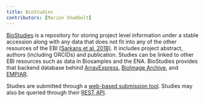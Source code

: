 ```yaml
---
title: BioStudies
contributors: [Marion Shadbolt]
---
```


[BioStudies](https://www.ebi.ac.uk/biostudies/) is a repository for storing project level information under a stable accession along with any data that does not fit into any of the other resources of the EBI [(Sarkans et al. 2018)](https://www.zotero.org/google-docs/?DdgGB2). It includes project abstract, authors (including ORCIDs) and publication. Studies can be linked to other EBI resources such as data in Biosamples and the ENA. BioStudies provides that backend database behind [ArrayExpress](https://www.ebi.ac.uk/biostudies/arrayexpress/studies), [BioImage Archive](https://www.ebi.ac.uk/biostudies/bioimages/studies), and [EMPIAR](https://www.ebi.ac.uk/biostudies/bioimages-empiar/studies).

Studies are submitted through a [web-based submission tool](https://www.ebi.ac.uk/biostudies/submit). Studies may also be queried through their [REST API](https://www.ebi.ac.uk/biostudies/help#rest-api-docs).
